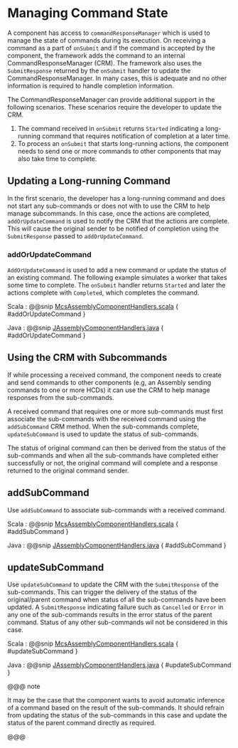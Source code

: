 # Managing Command State

A component has access to `commandResponseManager` which is used to manage the state of commands during its execution.
On receiving a command as a part of `onSubmit` and if the command is accepted by the component, 
the framework adds the command to an internal CommandResponseManager (CRM).
The framework also uses the `SubmitResponse` returned by the `onSubmit` handler to update the CommandResponseManager. 
In many cases, this is adequate and no other information is required to handle completion information.

The CommandResponseManager can provide additional support in the following scenarios. These scenarios require
the developer to update the CRM.

1. The command received in `onSubmit` returns `Started` indicating a long-running command that requires notification of 
completion at a later time.
2. To process an `onSubmit` that starts long-running actions, the component needs to send one or more commands to other
components that may also take time to complete. 

## Updating a Long-running Command

In the first scenario, the developer has a long-running command and does not start any sub-commands or
does not with to use the CRM to help manage subcommands. In this case, once
the actions are completed, `addOrUpdateCommand` is used to notify the CRM that the actions are complete. This will cause
the original sender to be notified of completion using the `SubmitResponse` passed to `addOrUpdateCommand`.

### addOrUpdateCommand
`AddOrUpdateCommand` is used to add a new command or update the status of an existing command. The following example
simulates a worker that takes some time to complete. The `onSubmit` handler returns `Started` and later the actions
complete with `Completed`, which completes the command. 

Scala
:   @@snip [McsAssemblyComponentHandlers.scala](../../../../csw-framework/src/test/scala/csw/common/components/command/McsHcdComponentHandlers.scala) { #addOrUpdateCommand }

Java
:   @@snip [JAssemblyComponentHandlers.java](../../../../csw-framework/src/test/java/csw/framework/javadsl/components/JSampleComponentHandlers.java) { #addOrUpdateCommand }

## Using the CRM with Subcommands

If while processing a received command, the component needs to create and send commands to other components (e.g, an Assembly
sending commands to one or more HCDs) it can use the CRM to help manage responses from the sub-commands.

A received command that requires one or more sub-commands must first associate the sub-commands with the received
command using the `addSubCommand` CRM method. When the sub-commands complete, `updateSubCommand` is used to update
the status of sub-commands. 

The status of original command can then be derived from the status of the sub-commands and when all the sub-commands
have completed either successfully or not, the original command will complete and a response returned to the original
command sender.

## addSubCommand
Use `addSubCommand` to associate sub-commands with a received command.

Scala
:   @@snip [McsAssemblyComponentHandlers.scala](../../../../csw-framework/src/test/scala/csw/common/components/command/McsAssemblyComponentHandlers.scala) { #addSubCommand }

Java
:   @@snip [JAssemblyComponentHandlers.java](../../../../examples/src/main/java/csw/framework/components/assembly/JAssemblyComponentHandlers.java) { #addSubCommand }

## updateSubCommand
Use `updateSubCommand` to update the CRM with the `SubmitResponse` of the sub-commands. 
This can trigger the delivery of the status of the original/parent command when
status of all the sub-commands have been updated. A `SubmitResponse` indicating failure such as `Cancelled` or `Error` in any one 
of the sub-commands results in the error status of the parent command. Status of any other sub-commands wil not be 
considered in this case.

Scala
:   @@snip [McsAssemblyComponentHandlers.scala](../../../../csw-framework/src/test/scala/csw/common/components/command/McsAssemblyComponentHandlers.scala) { #updateSubCommand }

Java
:   @@snip [JAssemblyComponentHandlers.java](../../../../examples/src/main/java/csw/framework/components/assembly/JAssemblyComponentHandlers.java) { #updateSubCommand }

@@@ note

It may be the case that the component wants to avoid automatic inference of a command based on the result of the
sub-commands. It should refrain from updating the status of the sub-commands in this case and update the status
of the parent command directly as required.

@@@